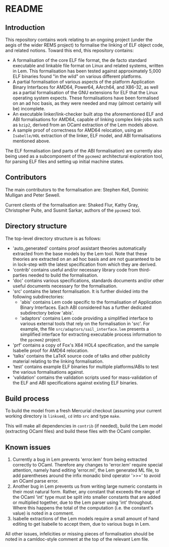 # README

## Introduction

This repository contains work relating to an ongoing project (under the aegis of the wider REMS project) to formalise the linking of ELF object code, and related notions. Toward this end, this repository contains:

  * A formalisation of the core ELF file format, the de facto standard executable and linkable file format on Linux and related systems, written in Lem.  This formalisation has been tested against approximately 5,000 ELF binaries found "in the wild" on various different platforms.
  * A partial formalisation of various aspects of the platform Application Binary Interfaces for AMD64, Power64, AArch64, and X86-32, as well as a partial formalisation of the GNU extensions for ELF that the Linux operating system expects. These formalisations have been formalised on an ad hoc basis, as they were needed and may (almost certainly will be) incomplete.
  * An executable linker/link-checker built atop the aforementioned ELF and ABI formalisations for AMD64, capable of linking complex link-jobs such as `bzip2`, derived from an OCaml extraction of the Lem models above.
  * A sample proof of correctness for AMD64 relocation, using an `Isabelle/HOL` extraction of the linker, ELF model, and ABI formalisations mentioned above.

The ELF formalisation (and parts of the ABI formalisation) are currently also
being used as a subcomponent of the `ppcmem2` architectural exploration tool, for parsing ELF files and setting up initial machine states.

## Contributors

The main contributors to the formalisation are: Stephen Kell, Dominic Mulligan and Peter Sewell.

Current clients of the formalisation are: Shaked Flur, Kathy Gray, Christopher Pulte, and Susmit Sarkar, authors of the `ppcmem2` tool.

## Directory structure

The top-level directory structure is as follows:

  * 'auto_generated' contains proof assistant theories automatically extracted
    from the base models by the Lem tool. Note that these theories are extracted on an ad hoc basis and are not guaranteed to be in lock-step with the latest specification from which they are derived.
  * 'contrib' contains useful and/or necessary library code from third-parties
    needed to build the formalisation.
  * 'doc' contains various specifications, standards documents and/or other
    useful documents necessary for the formalisation.
  * 'src' contains the latest formalisation. It is further divided into the
    following subdirectories:
      * 'abis' contains Lem code specific to the formalisation of Application
      Binary Interfaces. Each ABI considered has a further dedicated subdirectory below 'abis'.
      * 'adaptors' contains Lem code providing a simplified interface to various external tools that rely on the formalisation in 'src'. For example, the file `src/adaptors/sail_interface.lem` presents a simplified interface for extracting executable process information to the `ppcmem2` project.
  * 'prf' contains a copy of Fox's X64 HOL4 specification, and the sample Isabelle proof for AMD64 relocation.
  * 'talks' contains the LaTeX source code of talks and other publicity material relating to the linking formalisation.
  * 'test' contains example ELF binaries for multiple platforms/ABIs to test the various formalisations against.
  * 'validation' contains the validation scripts used for mass-validation of the ELF and ABI specifications against existing ELF binaries.

## Build process

To build the model from a fresh Mercurial checkout (assuming your current working directory is `linksem`), `cd` into `src` and type `make`.

This will make all dependencies in `contrib` (if needed), build the Lem model (extracting OCaml files) and build these files with the OCaml compiler.

## Known issues

  1. Currently a bug in Lem prevents 'error.lem' from being extracted correctly to OCaml. Therefore any changes to 'error.lem' require special attention, namely hand editing 'error.ml', the Lem generated ML file, to add parentheses around the infix monadic bind operator '>>=' to avoid an OCaml parse error.
  2. Another bug in Lem prevents us from writing large numeric constants in their most natural form. Rather, any constant that exceeds the range of the OCaml 'int' type must be split into smaller constants that are added or multiplied together, due to the Lem parser using 'int' throughout. Where this happens the total of the computation (i.e. the constant's value) is noted in a comment.
  3. Isabelle extractions of the Lem models require a small amount of hand editing to get Isabelle to accept them, due to various bugs in Lem.

All other issues, infelicities or missing pieces of formalisation should be
noted in a camldoc-style comment at the top of the relevant Lem file.
